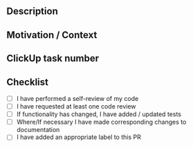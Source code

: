 ## Description


## Motivation / Context


## ClickUp task number


## Checklist 
- [ ] I have performed a self-review of my code
- [ ] I have requested at least one code review
- [ ] If functionality has changed, I have added / updated tests
- [ ] Where/If necessary I have made corresponding changes to documentation
- [ ] I have added an appropriate label to this PR
